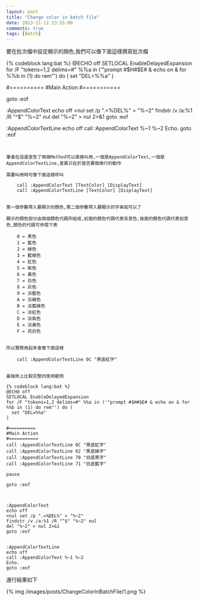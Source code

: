 ```yaml
---
layout: post
title: "Change color in batch file"
date: 2013-11-12 23:55:00
comments: true
tags: [Batch]
---
```


要在批次檔中設定顯示的顏色,我們可以像下面這樣撰寫批次檔  

<!--More-->

{% codeblock lang:bat %}
@ECHO off
SETLOCAL EnableDelayedExpansion
for /F "tokens=1,2 delims=#" %%a in ('"prompt #$H#$E# & echo on & for %%b in (1) do rem"') do (
  set "DEL=%%a"
)

#==========
#Main Action
#===========

goto :eof



:AppendColorText
echo off
<nul set /p ".=%DEL%" > "%~2"
findstr /v /a:%1 /R "^$" "%~2" nul
del "%~2" > nul 2>&1
goto :eof


:AppendColorTextLine
echo off
call :AppendColorText %~1 %~2
Echo.
goto :eof
```


筆者在這邊宣告了兩個Method可以直接叫用,一個是AppendColorText,一個是AppendColorTextLine,差異只在於是否要做換行的動作

需要叫用時可像下面這樣呼叫 

    call :AppendColorText [TextColor] [DisplayText]
    call :AppendColorTextLine [TextColor] [DisplayText]


第一個參數帶入要顯示的顏色,第二個參數帶入要顯示的字串就可以了  

顯示的顏色部分由兩個顏色代碼所組成,前面的顏色代碼代表背景色,後面的顏色代碼代表前景色,顏色的代碼可參閱下表  

    0 = 黑色
    1 = 藍色
    2 = 綠色
    3 = 藍綠色
    4 = 紅色
    5 = 紫色
    6 = 黃色
    7 = 白色
    8 = 灰色
    9 = 淡藍色
    A = 淡綠色
    B = 淡藍綠色
    C = 淡紅色
    D = 淡紫色
    E = 淡黃色
    F = 亮白色


所以實際用起來會像下面這樣  

    call :AppendColorTextLine 0C "黑底紅字"


最後附上比較完整的使用範例

{% codeblock lang:bat %}
@ECHO off
SETLOCAL EnableDelayedExpansion
for /F "tokens=1,2 delims=#" %%a in ('"prompt #$H#$E# & echo on & for %%b in (1) do rem"') do (
  set "DEL=%%a"
)

#==========
#Main Action
#===========
call :AppendColorTextLine 0C "黑底紅字"
call :AppendColorTextLine 02 "黑底綠字"
call :AppendColorTextLine 70 "白底黑字"
call :AppendColorTextLine 71 "白底藍字"

pause

goto :eof



:AppendColorText
echo off
<nul set /p ".=%DEL%" > "%~2"
findstr /v /a:%1 /R "^$" "%~2" nul
del "%~2" > nul 2>&1
goto :eof


:AppendColorTextLine
echo off
call :AppendColorText %~1 %~2
Echo.
goto :eof
```


運行結果如下

{% img /images/posts/ChangeColorInBatchFile/1.png %}
